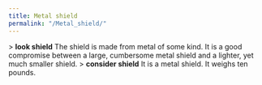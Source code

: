 ```yaml
---
title: Metal shield
permalink: "/Metal_shield/"
---
```


\> **look shield**
The shield is made from metal of some kind. It is a good compromise
between a
large, cumbersome metal shield and a lighter, yet much smaller shield.
\> **consider shield**
It is a metal shield.
It weighs ten pounds.
